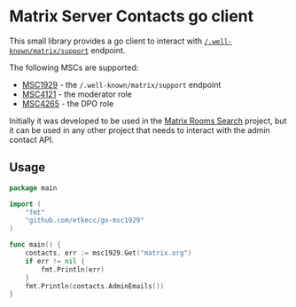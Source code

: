 # Matrix Server Contacts go client

This small library provides a go client to interact with [`/.well-known/matrix/support`](https://spec.matrix.org/latest/client-server-api/#getwell-knownmatrixsupport) endpoint.

The following MSCs are supported:

* [MSC1929](https://github.com/matrix-org/matrix-spec-proposals/pull/1929) - the `/.well-known/matrix/support` endpoint
* [MSC4121](https://github.com/matrix-org/matrix-spec-proposals/pull/4121) - the moderator role
* [MSC4265](https://github.com/matrix-org/matrix-spec-proposals/pull/4265) - the DPO role

Initially it was developed to be used in the [Matrix Rooms Search](https://github.com/etkecc/mrs) project, but it can be used in any other project that needs to interact with the admin contact API.

## Usage

```go
package main

import (
    "fmt"
    "github.com/etkecc/go-msc1929"
)

func main() {
    contacts, err := msc1929.Get("matrix.org")
    if err != nil {
        fmt.Println(err)
    }
    fmt.Println(contacts.AdminEmails())
}
```
